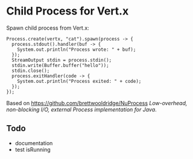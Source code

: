 # Child Process for Vert.x

Spawn child process from Vert.x:

```
Process.create(vertx, "cat").spawn(process -> {
  process.stdout().handler(buf -> {
    System.out.println("Process wrote: " + buf);
  });
  StreamOutput stdin = process.stdin();
  stdin.write(Buffer.buffer("hello"));
  stdin.close();
  process.exitHandler(code -> {
    System.out.println("Process exited: " + code);
  });
});
```

Based on https://github.com/brettwooldridge/NuProcess _Low-overhead, non-blocking I/O, external Process implementation for Java_.

## Todo

- documentation
- test isRunning
